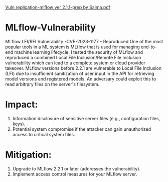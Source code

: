 [Vuln replication-mlflow ver 2.1.1-prep by Saima.pdf](https://github.com/user-attachments/files/16695178/Vuln.replication-mlflow.ver.2.1.1-prep.by.Saima.pdf)

# MLflow-Vulnerability
MLflow LFI/RFI Vulnerability -CVE-2023-1177 - Reproduced
One of the most popular tools in a ML system is MLflow that is used for managing end-to-end machine learning lifecycle. I tested the security of MLflow and reproduced a combined Local File Inclusion/Remote File Inclusion vulnerability which can lead to a complete system or cloud provider takeover. MLflow versions before 2.2.1 are vulnerable to Local File Inclusion (LFI) due to insufficient sanitization of user input in the API for retrieving model versions and registered models. An adversary could exploit this to read arbitrary files on the server's filesystem.
# Impact:
1. Information disclosure of sensitive server files (e.g., configuration files, keys).
2. Potential system compromise if the attacker can gain unauthorized access to critical system files.
# Mitigation:
1. Upgrade to MLflow 2.2.1 or later (addresses the vulnerability).
2. Implement access control measures for your MLflow server.
